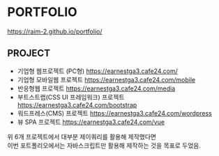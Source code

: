 # PORTFOLIO
https://raim-2.github.io/portfolio/

## PROJECT
+ 기업형 웹프로젝트 (PC형)
<https://earnestga3.cafe24.com/>
+ 기업형 모바일웹 프로젝트
<https://earnestga3.cafe24.com/mobile>
+ 반응형웹 프로젝트
<https://earnestga3.cafe24.com/media>
+ 부트스트랩(CSS UI 프레임워크) 프로젝트
<https://earnestga3.cafe24.com/bootstrap>
+ 워드프레스(CMS) 프로젝트
<https://earnestga3.cafe24.com/wordpress>
+ 뷰 SPA 프로젝트
<https://earnestga3.cafe24.com/vue>


위 6개 프로젝트에서 대부분 제이쿼리를 활용해 제작했다면<br/>
이번 포트폴리오에서는 자바스크립트만 활용해 제작하는 것을 목표로 두었음.
